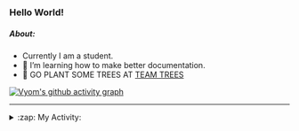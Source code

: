 ### Hello World!

##### About:
- Currently I am a student.
- 🌱 I’m learning how to make better documentation.
- 🌱 GO PLANT SOME TREES AT [TEAM TREES](https://teamtrees.org/)

[![Vyom's github activity graph](https://activity-graph.herokuapp.com/graph?username=Vyvy-vi)](https://github.com/ashutosh00710/github-readme-activity-graph)

---
<details>
  <summary>:zap: My Activity:</summary>
  
<!--START_SECTION:waka-->
![Code Time](http://img.shields.io/badge/Code%20Time-920%20hrs%2028%20mins-blue)

**I'm a Night 🦉** 

```text
🌞 Morning    92 commits     ███░░░░░░░░░░░░░░░░░░░░░░   13.39% 
🌆 Daytime    168 commits    ██████░░░░░░░░░░░░░░░░░░░   24.45% 
🌃 Evening    229 commits    ████████░░░░░░░░░░░░░░░░░   33.33% 
🌙 Night      198 commits    ███████░░░░░░░░░░░░░░░░░░   28.82%

```
📅 **I'm Most Productive on Sunday** 

```text
Monday       100 commits    ███░░░░░░░░░░░░░░░░░░░░░░   14.56% 
Tuesday      113 commits    ████░░░░░░░░░░░░░░░░░░░░░   16.45% 
Wednesday    89 commits     ███░░░░░░░░░░░░░░░░░░░░░░   12.95% 
Thursday     101 commits    ███░░░░░░░░░░░░░░░░░░░░░░   14.7% 
Friday       103 commits    ███░░░░░░░░░░░░░░░░░░░░░░   14.99% 
Saturday     66 commits     ██░░░░░░░░░░░░░░░░░░░░░░░   9.61% 
Sunday       115 commits    ████░░░░░░░░░░░░░░░░░░░░░   16.74%

```


📊 **This Week I Spent My Time On** 

```text
🔥 Editors: 
VS Code                  15 hrs 6 mins       █████████████████████████   100.0%

🐱‍💻 Projects: 
discord-bot              8 hrs 22 mins       ██████████████░░░░░░░░░░░   55.51% 
CSF                      3 hrs 25 mins       █████░░░░░░░░░░░░░░░░░░░░   22.68% 
github-readme-youtube-car3 hrs 17 mins       █████░░░░░░░░░░░░░░░░░░░░   21.77% 
praise                   0 secs              ░░░░░░░░░░░░░░░░░░░░░░░░░   0.02% 
homebrew                 0 secs              ░░░░░░░░░░░░░░░░░░░░░░░░░   0.01%

```


 Last Updated on 14/10/2022 19:07:30 UTC
<!--END_SECTION:waka-->
</details>
